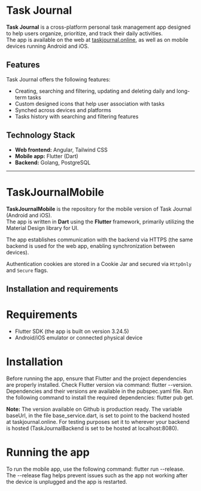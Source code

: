 # Task Journal

**Task Journal** is a cross-platform personal task management app designed to help users organize, prioritize, and track their daily activities.  
The app is available on the web at [taskjournal.online](https://taskjournal.online), as well as on mobile devices running Android and iOS.

## Features

Task Journal offers the following features:

- Creating, searching and filtering, updating and deleting daily and long-term tasks  
- Custom designed icons that help user association with tasks  
- Synched across devices and platforms  
- Tasks history with searching and filtering features

## Technology Stack

- **Web frontend:** Angular, Tailwind CSS  
- **Mobile app:** Flutter (Dart)  
- **Backend:** Golang, PostgreSQL

---

# TaskJournalMobile

**TaskJournalMobile** is the repository for the mobile version of Task Journal (Android and iOS).  
The app is written in **Dart** using the **Flutter** framework, primarily utilizing the Material Design library for UI.

The app establishes communication with the backend via HTTPS (the same backend is used for the web app, enabling synchronization between devices).

Authentication cookies are stored in a Cookie Jar and secured via `HttpOnly` and `Secure` flags.

## Installation and requirements

# Requirements
- Flutter SDK (the app is built on version 3.24.5)
- Android/iOS emulator or connected physical device

# Installation
Before running the app, ensure that Flutter and the project dependencies are properly installed.
Check Flutter version via command: flutter --version.
Dependencies and their versions are available in the pubspec.yaml file. Run the following command to install the required dependencies: flutter pub get.

**Note:** The version available on Github is production ready. The variable baseUrl, in the file base_service.dart, is set to point to the backend hosted at taskjournal.online.
For testing purposes set it to wherever your backend is hosted (TaskJournalBackend is set to be hosted at localhost:8080).

# Running the app

To run the mobile app, use the following command: flutter run --release. The --release flag helps prevent issues such as the app not working after the device is unplugged and the app is restarted.
